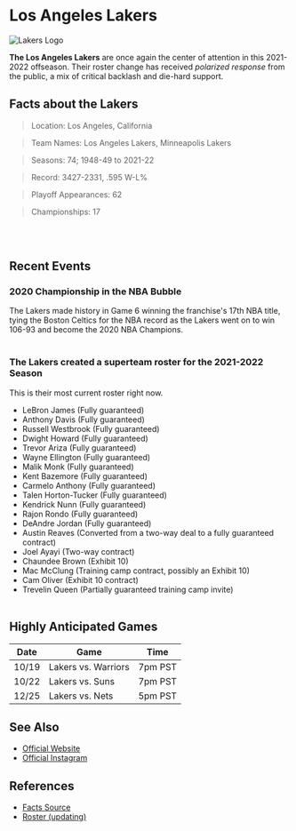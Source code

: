 # Los Angeles Lakers

![Lakers Logo](https://lh3.googleusercontent.com/QN-zSETBdcZ_gYkFR1saaBkuViJpuAbq4de_exOvSxgEO_pQLvlOBFJD_H8Ofy1FcTkVpmHgI28=w1440-ns-nd-rj)

**The Los Angeles Lakers** are once again the center of attention in this 2021-2022 offseason. Their roster change has received *polarized response* from the public, a mix of critical backlash and die-hard support. 

## Facts about the Lakers 
>Location: Los Angeles, California

>Team Names: Los Angeles Lakers, Minneapolis Lakers

>Seasons: 74; 1948-49 to 2021-22

>Record: 3427-2331, .595 W-L%

>Playoff Appearances: 62

>Championships: 17

<br/><br/>
## Recent Events

### **2020 Championship in the NBA Bubble**
The Lakers made history in Game 6 winning the franchise's 17th NBA title, tying the Boston Celtics for the NBA record as the Lakers went on to win 106-93 and become the 2020 NBA Champions. <br/><br/>

### **The Lakers created a superteam roster for the 2021-2022 Season**
This is their most current roster right now.
* LeBron James (Fully guaranteed)
* Anthony Davis (Fully guaranteed)
* Russell Westbrook (Fully guaranteed)
* Dwight Howard (Fully guaranteed)
* Trevor Ariza (Fully guaranteed)
* Wayne Ellington (Fully guaranteed)
* Malik Monk (Fully guaranteed)
* Kent Bazemore (Fully guaranteed)
* Carmelo Anthony (Fully guaranteed)
* Talen Horton-Tucker (Fully guaranteed)
* Kendrick Nunn (Fully guaranteed)
* Rajon Rondo (Fully guaranteed)
* DeAndre Jordan (Fully guaranteed)
* Austin Reaves (Converted from a two-way deal to a fully guaranteed contract)
* Joel Ayayi (Two-way contract)
* Chaundee Brown (Exhibit 10)
* Mac McClung (Training camp contract, possibly an Exhibit 10)
* Cam Oliver (Exhibit 10 contract)
* Trevelin Queen (Partially guaranteed training camp invite)
<br/><br/>

## Highly Anticipated Games
| Date | Game | Time |
| ----- | ----- | ----- | 
| 10/19 | Lakers vs. Warriors | 7pm PST | 
| 10/22 | Lakers vs. Suns | 7pm PST | 
| 12/25| Lakers vs. Nets | 5pm PST | 

## See Also
- [Official Website](nba.com/lakers/)
- [Official Instagram](https://www.instagram.com/lakers/)

## References 
- [Facts Source](https://www.basketball-reference.com/teams/LAL/)
- [Roster (updating)](https://www.silverscreenandroll.com/2021/8/19/22625093/2021-lakers-roster-training-camp-contract-details-g-league-south-bay)
